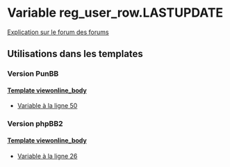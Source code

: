 # Variable reg_user_row.LASTUPDATE
[Explication sur le forum des forums](http://forum.forumactif.com/t294113-listing-des-variables#reg_user_row.LASTUPDATE)

## Utilisations dans les templates

### Version PunBB

#### [Template viewonline_body](punbb/viewonline_body.md)
* [Variable à la ligne 50](../punbb/viewonline_body.tpl#L50)

### Version phpBB2

#### [Template viewonline_body](subsilver/viewonline_body.md)
* [Variable à la ligne 26](../subsilver/viewonline_body.tpl#L26)
